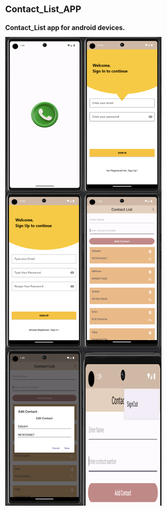 # Contact_List_APP
## Contact_List app for android devices.

<img align="left" src="https://github.com/Shani-kumar/Contact_List_APP/blob/main/Screenshots/Splash%20screen.png" width="250" height="500">

<img align="left" src="https://github.com/Shani-kumar/Contact_List_APP/blob/main/Screenshots/SignIn%20page.png" width="250" height="500">
        
<img align="left" src="https://github.com/Shani-kumar/Contact_List_APP/blob/main/Screenshots/SignUp%20page.png" width="250" height="500">

<img align="left" src="https://github.com/Shani-kumar/Contact_List_APP/blob/main/Screenshots/Home.png" width="250" height="500">

<img align="left" src="https://github.com/Shani-kumar/Contact_List_APP/blob/main/Screenshots/Edit.png" width="250" height="500">

<img align="left" src="https://github.com/Shani-kumar/Contact_List_APP/blob/main/Screenshots/SignOut.png" width="250" height="500">


